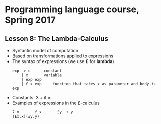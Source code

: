 # Programming language course, Spring 2017

## Lesson 8: The Lambda-Calculus

- Syntactic model of computation
- Based on transformations applied to expressions
- The syntax of expressions (we use **£** for **lambda**)
  ```
  exp -> c      constant
      | x       variable
      | exp exp
      | £ x exp     function that takes x as parameter and body is exp
  ```
- Constants: 3 + if =
- Examples of expressions in the £-calculus
  ```
  7 y       f x       £y. + y
  (£x.x)(£y.y)
  ```
  